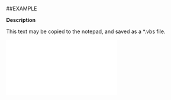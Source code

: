 

##EXAMPLE

**Description**

This text may be copied to the notepad, and saved as a *.vbs file.

![](../../Examples/vbs/ClientScript.OnCurrentDocumentCreated.vbs.txt)





